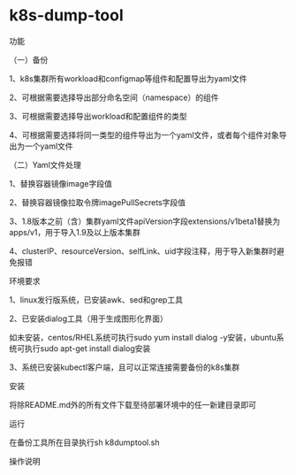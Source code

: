 # k8s-dump-tool
功能

（一）备份

1、k8s集群所有workload和configmap等组件和配置导出为yaml文件

2、可根据需要选择导出部分命名空间（namespace）的组件

3、可根据需要选择导出workload和配置组件的类型

4、可根据需要选择将同一类型的组件导出为一个yaml文件，或者每个组件对象导出为一个yaml文件

（二）Yaml文件处理

1、替换容器镜像image字段值

2、替换容器镜像拉取令牌imagePullSecrets字段值

3、1.8版本之前（含）集群yaml文件apiVersion字段extensions/v1beta1替换为apps/v1，用于导入1.9及以上版本集群

4、clusterIP、resourceVersion、selfLink、uid字段注释，用于导入新集群时避免报错

环境要求

1、linux发行版系统，已安装awk、sed和grep工具

2、已安装dialog工具（用于生成图形化界面）

   如未安装，centos/RHEL系统可执行sudo yum install dialog -y安装，ubuntu系统可执行sudo apt-get install dialog安装
   
3、系统已安装kubectl客户端，且可以正常连接需要备份的k8s集群

安装

将除README.md外的所有文件下载至待部署环境中的任一新建目录即可

运行

在备份工具所在目录执行sh k8dumptool.sh

操作说明
